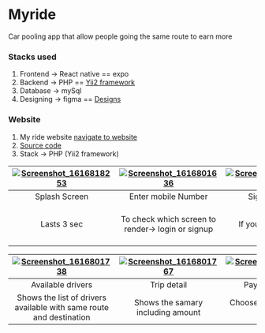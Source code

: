 # Myride
Car pooling app that allow people going the same route to earn more

### Stacks used
1. Frontend -> React native == expo
2. Backend -> PHP == [Yii2 framework](https://github.com/Silikhe/myride-api/)
3. Database -> mySql
4. Designing -> figma == [Designs](https://www.figma.com/file/701rd3f8BuTHRPa0NdzWuA/myride?node-id=0%3A1)

### Website
1. My ride website [navigate to website](https://myride.com)
2. [Source code](https://github.com/Silikhe/myride-api)
3. Stack -> PHP (Yii2 framework)

| [![Screenshot_1616818253](https://user-images.githubusercontent.com/65366942/114098570-32eada80-98ca-11eb-9ba8-ae904e49262d.png )]()  | [![Screenshot_1616801636](https://user-images.githubusercontent.com/65366942/114098603-41d18d00-98ca-11eb-81d2-22f771a8b9aa.png)]() | [![Screenshot_1616801662](https://user-images.githubusercontent.com/65366942/114098689-6299e280-98ca-11eb-92f7-ddfcef3e9309.png)]() |[![Screenshot_1616832122](https://user-images.githubusercontent.com/65366942/114098758-7f361a80-98ca-11eb-89b1-6ea0181ed8fd.png)]() |[![Screenshot_1616801688](https://user-images.githubusercontent.com/65366942/114104405-772ea880-98d3-11eb-85c6-e205690bfd8a.png)]() |
|:---:|:---:|:---:|:---:| :---:|
| Splash Screen | Enter mobile Number | Signup Screen | Wrong Details | Enter Your details |
| Lasts 3 sec | To check which screen to render-> login or signup | If you're a new user | Validation | Your pick up and destination => The navigation icon is your current location |

[![Screenshot_1616801738](https://user-images.githubusercontent.com/65366942/114098865-a42a8d80-98ca-11eb-9815-e1b18198d6d3.png)]() | [![Screenshot_1616801767](https://user-images.githubusercontent.com/65366942/114104761-2bc8ca00-98d4-11eb-9750-3e97bcaef86e.png)]() | [![Screenshot_1616801807](https://user-images.githubusercontent.com/65366942/114098981-c8866a00-98ca-11eb-948b-7b8fddff5220.png)]()  | [![Screenshot_1616833938](https://user-images.githubusercontent.com/65366942/114099154-084d5180-98cb-11eb-9584-b54bac74cd90.png)]() | [![Screenshot_1616801712](https://user-images.githubusercontent.com/65366942/114099286-36329600-98cb-11eb-9588-cfba47599e0c.png)]() |
|:---:|:---:|:---:|:---:|:---:|
| Available drivers | Trip detail | Payment method| Drawer | Drivers Screen |
| Shows the list of drivers available with same route and destination | Shows the samary including amount| Choose to pay with cash or Mpesa | Giving the user more functionality including changing to driver | Allows driver to place a ride |
